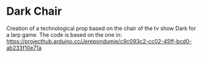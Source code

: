 # Dark Chair
Creation of a technological prop based on the chair of the tv show Dark for a larp game.
The code is based on the one in: https://projecthub.arduino.cc/Jerepondumie/c9c093c2-cc02-45ff-bcd0-ab233f10e71a 
